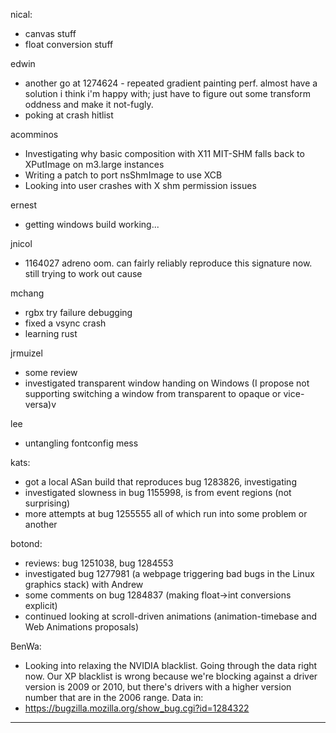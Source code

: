 nical:
* canvas stuff
* float conversion stuff





edwin
* another go at 1274624 - repeated gradient painting perf. almost have a solution i think i'm happy with; just have to figure out some transform oddness and make it not-fugly.
* poking at crash hitlist



acomminos
* Investigating why basic composition with X11 MIT-SHM falls back to XPutImage on m3.large instances
* Writing a patch to port nsShmImage to use XCB
* Looking into user crashes with X shm permission issues



ernest
* getting windows build working...



jnicol
* 1164027 adreno oom. can fairly reliably reproduce this signature now. still trying to work out cause



mchang
* rgbx try failure debugging
* fixed a vsync crash
* learning rust



jrmuizel
* some review
* investigated transparent window handing on Windows (I propose not supporting switching a window from transparent to opaque or vice-versa)v



lee
* untangling fontconfig mess



kats:
* got a local ASan build that reproduces bug 1283826, investigating
* investigated slowness in bug 1155998, is from event regions (not surprising)
* more attempts at bug 1255555 all of which run into some problem or another



botond:
  - reviews: bug 1251038, bug 1284553
  - investigated bug 1277981 (a webpage triggering bad bugs in the Linux graphics stack) with Andrew
  - some comments on bug 1284837 (making float->int conversions explicit)
  - continued looking at scroll-driven animations (animation-timebase and Web Animations proposals)



BenWa:
* Looking into relaxing the NVIDIA blacklist. Going through the data right now. Our XP blacklist is wrong because we're blocking against a driver version is 2009 or 2010, but there's drivers with a higher version number that are in the 2006 range. Data in:
* https://bugzilla.mozilla.org/show_bug.cgi?id=1284322

________________


